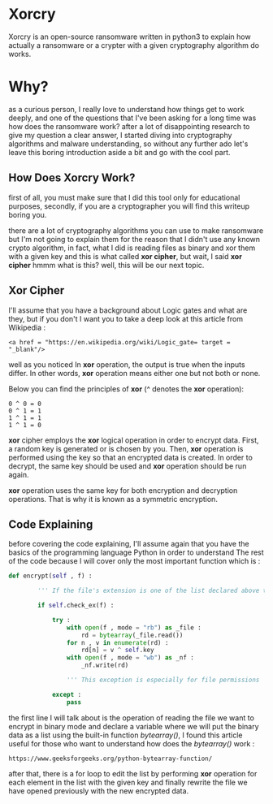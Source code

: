 # Xorcry

Xorcry is an open-source ransomware written in python3 to explain how actually a ransomware or a crypter with a given cryptography algorithm do works.

# Why?

as a curious person, I really love to understand how things get to work deeply, and one of the questions that I've been asking for a long time was how does the ransomware work? after a lot of disappointing research to give my question a clear answer, I started diving into cryptography algorithms and malware understanding, so without any further ado let's leave this boring introduction aside a bit and go with the cool part.

## How Does Xorcry Work?

first of all, you must make sure that I did this tool only for educational purposes, secondly, if you are a cryptographer you will find this writeup boring you.

there are a lot of cryptography algorithms you can use to make ransomware but I'm not going to explain them for the reason that I didn't use any known crypto algorithm, in fact, what I  did is reading files as binary and xor them with a given key and this is what called **xor cipher**, but wait, I said **xor cipher** hmmm what is this? well, this will be our next topic.

## Xor Cipher

I'll assume that you have a background about Logic gates and what are they, but if you don't I  want you to take a deep look at this
article from Wikipedia :

``<a href = "https://en.wikipedia.org/wiki/Logic_gate= target = "_blank"/>``

well as you noticed  In **xor** operation, the output is true when the inputs differ. In other words, **xor** operation means either one but not both or none.

Below you can find the principles of **xor** (^ denotes the **xor** operation):

```
0 ^ 0 = 0
0 ^ 1 = 1
1 ^ 1 = 1
1 ^ 1 = 0
```

**xor** cipher employs the **xor** logical operation in order to encrypt data. First, a random key is generated or is chosen by you. Then, **xor** operation is performed using the key so that an encrypted data is created. In order to decrypt, the same key should be used and **xor** operation should be run again.

**xor** operation uses the same key for both encryption and decryption operations. That is why it is known as a symmetric encryption.

## Code Explaining

before covering the code explaining, I'll assume again that you have the basics of the programming language Python in order to understand The rest of the code because I will cover only the most important function which is :

```python
def encrypt(self , f) :

		''' If the file's extension is one of the list declared above then start XoRing '''

		if self.check_ex(f) :

			try :
				with open(f , mode = "rb") as _file :
					rd = bytearray(_file.read())
				for n , v in enumerate(rd) :
					rd[n] = v ^ self.key
				with open(f , mode = "wb") as _nf :
					_nf.write(rd)

				''' This exception is especially for file permissions '''

			except :
				pass
```

the first line I will talk about is the operation of reading the file we want to encrypt in binary mode and declare a variable where we will put the binary data as a list using the built-in function _bytearray()_, I found this article useful for those who want to understand how does the *bytearray()* work :

``
https://www.geeksforgeeks.org/python-bytearray-function/
``

after that, there is a for loop to edit the list by performing **xor** operation for each element in the list with the given key and finally rewrite the file we have opened previously with the new encrypted data.
